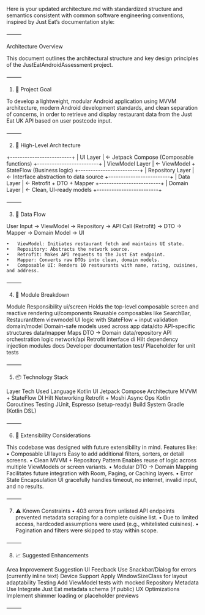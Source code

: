 Here is your updated architecture.md with standardized structure and semantics consistent with common software engineering conventions, inspired by Just Eat’s documentation style:

⸻

Architecture Overview

This document outlines the architectural structure and key design principles of the JustEatAndroidAssessment project.

⸻

1. 📐 Project Goal

To develop a lightweight, modular Android application using MVVM architecture, modern Android development standards, and clean separation of concerns, in order to retrieve and display restaurant data from the Just Eat UK API based on user postcode input.

⸻

2. 🧱 High-Level Architecture

+-------------------------+
|     UI Layer           |  ← Jetpack Compose (Composable functions)
+-------------------------+
| ViewModel Layer        |  ← ViewModel + StateFlow (Business logic)
+-------------------------+
| Repository Layer       |  ← Interface abstraction to data source
+-------------------------+
| Data Layer             |  ← Retrofit + DTO + Mapper
+-------------------------+
| Domain Layer           |  ← Clean, UI-ready models
+-------------------------+



⸻

3. 🔄 Data Flow

User Input → ViewModel → Repository → API Call (Retrofit) → DTO → Mapper → Domain Model → UI

	•	ViewModel: Initiates restaurant fetch and maintains UI state.
	•	Repository: Abstracts the network source.
	•	Retrofit: Makes API requests to the Just Eat endpoint.
	•	Mapper: Converts raw DTOs into clean, domain models.
	•	Composable UI: Renders 10 restaurants with name, rating, cuisines, and address.

⸻

4. 🧩 Module Breakdown

Module	Responsibility
ui/screen	Holds the top-level composable screen and reactive rendering
ui/components	Reusable composables like SearchBar, RestaurantItem
viewmodel	UI logic with StateFlow + input validation
domain/model	Domain-safe models used across app
data/dto	API-specific structures
data/mapper	Maps DTO → Domain
data/repository	API orchestration logic
network/api	Retrofit interface
di	Hilt dependency injection modules
docs	Developer documentation
test/	Placeholder for unit tests



⸻

5. 📦 Technology Stack

Layer	Tech Used
Language	Kotlin
UI	Jetpack Compose
Architecture	MVVM + StateFlow
DI	Hilt
Networking	Retrofit + Moshi
Async Ops	Kotlin Coroutines
Testing	JUnit, Espresso (setup-ready)
Build System	Gradle (Kotlin DSL)



⸻

6. 🧪 Extensibility Considerations

This codebase was designed with future extensibility in mind. Features like:
•	Composable UI layers
Easy to add additional filters, sorters, or detail screens.
•	Clean MVVM + Repository Pattern
Enables reuse of logic across multiple ViewModels or screen variants.
•	Modular DTO → Domain Mapping
Facilitates future integration with Room, Paging, or Caching layers.
•	Error State Encapsulation
UI gracefully handles timeout, no internet, invalid input, and no results.

⸻

7. ⚠️ Known Constraints
   •	403 errors from unlisted API endpoints prevented metadata scraping for a complete cuisine list.
   •	Due to limited access, hardcoded assumptions were used (e.g., whitelisted cuisines).
   •	Pagination and filters were skipped to stay within scope.

⸻

8. 📈 Suggested Enhancements

Area	Improvement Suggestion
UI Feedback	Use Snackbar/Dialog for errors (currently inline text)
Device Support	Apply WindowSizeClass for layout adaptability
Testing	Add ViewModel tests with mocked Repository
Metadata Use	Integrate Just Eat metadata schema (if public)
UX Optimizations	Implement shimmer loading or placeholder previews



⸻